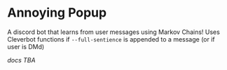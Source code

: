 # Annoying Popup

A discord bot that learns from user messages using Markov Chains! Uses Cleverbot functions if `--full-sentience` is appended to a message (or if user is DMd)

*docs TBA*